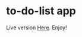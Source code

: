 # to-do-list app

Live version <a href="https://etchmon.github.io/to-do-list/" target="_blank">Here</a>. Enjoy!
